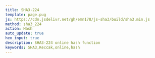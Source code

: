```yaml
---
title: SHA3-224
template: page.pug
js: https://cdn.jsdelivr.net/gh/emn178/js-sha3/build/sha3.min.js
method: sha3_224
action: Hash
auto_update: true
hex_input: true
description: SHA3-224 online hash function
keywords: SHA3,Keccak,online,hash
---
```

